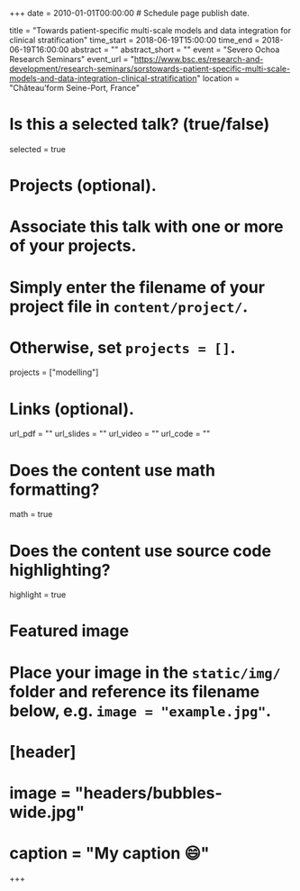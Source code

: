 +++
date = 2010-01-01T00:00:00  # Schedule page publish date.

title = "Towards patient-specific multi-scale models and data integration for clinical stratification"
time_start = 2018-06-19T15:00:00
time_end = 2018-06-19T16:00:00
abstract = ""
abstract_short = ""
event = "Severo Ochoa Research Seminars"
event_url = "https://www.bsc.es/research-and-development/research-seminars/sorstowards-patient-specific-multi-scale-models-and-data-integration-clinical-stratification"
location = "Château’form Seine-Port, France"

# Is this a selected talk? (true/false)
selected = true

# Projects (optional).
#   Associate this talk with one or more of your projects.
#   Simply enter the filename of your project file in `content/project/`.
#   Otherwise, set `projects = []`.
projects = ["modelling"]

# Links (optional).
url_pdf = ""
url_slides = ""
url_video = ""
url_code = ""

# Does the content use math formatting?
math = true

# Does the content use source code highlighting?
highlight = true

# Featured image
# Place your image in the `static/img/` folder and reference its filename below, e.g. `image = "example.jpg"`.
# [header]
# image = "headers/bubbles-wide.jpg"
# caption = "My caption :smile:"

+++
